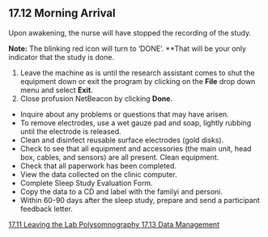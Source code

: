 ## 17.12 Morning Arrival

Upon awakening, the nurse will have stopped the recording of the study.

<div class="bs-callout bs-callout-info">
  <p>
    <strong>Note:</strong>
    The blinking red icon will turn to ‘DONE’. **That will be your only indicator that the study is done.
  </p>
</div>

1. Leave the machine as is until the research assistant comes to shut the equipment down or exit the program by clicking on the **File** drop down menu and select **Exit**.
2. Close profusion NetBeacon by clicking **Done**.

* Inquire about any problems or questions that may have arisen.
* To remove electrodes, use a wet gauze pad and soap, lightly rubbing until the electrode is released.
* Clean and disinfect reusable surface electrodes (gold disks).
* Check to see that all equipment and accessories (the main unit, head box, cables, and sensors) are all present. Clean equipment.
* Check that all paperwork has been completed.
* View the data collected on the clinic computer.
* Complete Sleep Study Evaluation Form.
* Copy the data to a CD and label with the familyi and personi.
* Within 60-90 days after the sleep study, prepare and send a participant feedback letter.


<div class="center">
<div class="btn-group">
  <a href=":pages_path:/manuals/polysomnography/17-11-leaving-lab.md" class="btn btn-default">
    <span class="glyphicon glyphicon-chevron-left"></span>
    17.11 Leaving the Lab
  </a>

  <a href=":pages_path:/manuals/polysomnography" class="btn btn-default">
    <span class="glyphicon glyphicon-chevron-up"></span>
    Polysomnography
  </a>

  <a href=":pages_path:/manuals/polysomnography/17-13-00-data-collection.md" class="btn btn-success">
    17.13 Data Management
    <span class="glyphicon glyphicon-chevron-right"></span>
  </a>
</div>
</div>
